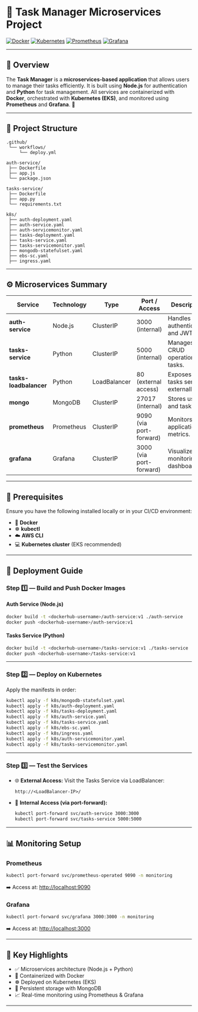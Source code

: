 # 📝 Task Manager Microservices Project

[![Docker](https://img.shields.io/badge/Docker-2496ED?style=for-the-badge\&logo=docker\&logoColor=white)](https://www.docker.com/)
[![Kubernetes](https://img.shields.io/badge/Kubernetes-326CE5?style=for-the-badge\&logo=kubernetes\&logoColor=white)](https://kubernetes.io/)
[![Prometheus](https://img.shields.io/badge/Prometheus-E6522C?style=for-the-badge\&logo=prometheus\&logoColor=white)](https://prometheus.io/)
[![Grafana](https://img.shields.io/badge/Grafana-F46800?style=for-the-badge\&logo=grafana\&logoColor=white)](https://grafana.com/)

---

## 🧩 Overview

The **Task Manager** is a **microservices-based application** that allows users to manage their tasks efficiently.
It is built using **Node.js** for authentication and **Python** for task management.
All services are containerized with **Docker**, orchestrated with **Kubernetes (EKS)**, and monitored using **Prometheus** and **Grafana**. 🚀

---

## 📁 Project Structure

```
.github/
 └── workflows/
     └── deploy.yml

auth-service/
 ├── Dockerfile
 ├── app.js
 └── package.json

tasks-service/
 ├── Dockerfile
 ├── app.py
 └── requirements.txt

k8s/
 ├── auth-deployment.yaml
 ├── auth-service.yaml
 ├── auth-servicemonitor.yaml
 ├── tasks-deployment.yaml
 ├── tasks-service.yaml
 ├── tasks-servicemonitor.yaml
 ├── mongodb-statefulset.yaml
 ├── ebs-sc.yaml
 ├── ingress.yaml
```

---

## ⚙️ Microservices Summary

| Service                | Technology | Type         | Port / Access           | Description                           |
| ---------------------- | ---------- | ------------ | ----------------------- | ------------------------------------- |
| **auth-service**       | Node.js    | ClusterIP    | 3000 (internal)         | Handles user authentication and JWT.  |
| **tasks-service**      | Python     | ClusterIP    | 5000 (internal)         | Manages CRUD operations for tasks.    |
| **tasks-loadbalancer** | Python     | LoadBalancer | 80 (external access)    | Exposes the tasks service externally. |
| **mongo**              | MongoDB    | ClusterIP    | 27017 (internal)        | Stores user and task data.            |
| **prometheus**         | Prometheus | ClusterIP    | 9090 (via port-forward) | Monitors application metrics.         |
| **grafana**            | Grafana    | ClusterIP    | 3000 (via port-forward) | Visualizes monitoring dashboards.     |

---

## 🧰 Prerequisites

Ensure you have the following installed locally or in your CI/CD environment:

* 🐳 **Docker**
* ☸️ **kubectl**
* ☁️ **AWS CLI**
* 💻 **Kubernetes cluster** (EKS recommended)

---

## 🚀 Deployment Guide

### **Step 1️⃣ — Build and Push Docker Images**

#### Auth Service (Node.js)

```bash
docker build -t <dockerhub-username>/auth-service:v1 ./auth-service
docker push <dockerhub-username>/auth-service:v1
```

#### Tasks Service (Python)

```bash
docker build -t <dockerhub-username>/tasks-service:v1 ./tasks-service
docker push <dockerhub-username>/tasks-service:v1
```

---

### **Step 2️⃣ — Deploy on Kubernetes**

Apply the manifests in order:

```bash
kubectl apply -f k8s/mongodb-statefulset.yaml
kubectl apply -f k8s/auth-deployment.yaml
kubectl apply -f k8s/tasks-deployment.yaml
kubectl apply -f k8s/auth-service.yaml
kubectl apply -f k8s/tasks-service.yaml
kubectl apply -f k8s/ebs-sc.yaml
kubectl apply -f k8s/ingress.yaml
kubectl apply -f k8s/auth-servicemonitor.yaml
kubectl apply -f k8s/tasks-servicemonitor.yaml
```

---

### **Step 3️⃣ — Test the Services**

* 🌐 **External Access:**
  Visit the Tasks Service via LoadBalancer:

  ```
  http://<LoadBalancer-IP>/
  ```

* 🔗 **Internal Access (via port-forward):**

  ```bash
  kubectl port-forward svc/auth-service 3000:3000
  kubectl port-forward svc/tasks-service 5000:5000
  ```

---

## 📊 Monitoring Setup

### **Prometheus**

```bash
kubectl port-forward svc/prometheus-operated 9090 -n monitoring
```

➡️ Access at: [http://localhost:9090](http://localhost:9090)

### **Grafana**

```bash
kubectl port-forward svc/grafana 3000:3000 -n monitoring
```

➡️ Access at: [http://localhost:3000](http://localhost:3000)

---

## 🧠 Key Highlights

* ✅ Microservices architecture (Node.js + Python)
* 🐳 Containerized with Docker
* ☸️ Deployed on Kubernetes (EKS)
* 💾 Persistent storage with MongoDB
* 📈 Real-time monitoring using Prometheus & Grafana

---

